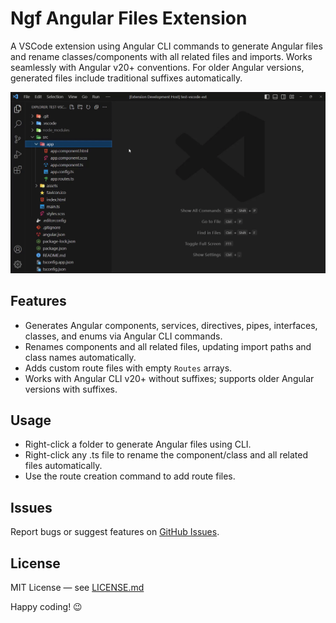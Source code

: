 # Ngf Angular Files Extension

A VSCode extension using Angular CLI commands to generate Angular files and rename classes/components with all related files and imports. Works seamlessly with Angular v20+ conventions. For older Angular versions, generated files include traditional suffixes automatically.

<p align="center">
  <img src="https://raw.githubusercontent.com/ferhado/ferhado-angular-files/main/assets/ngf-angular-files-vsce-ext3.gif" alt="Demo GIF">
</p>

## Features

- Generates Angular components, services, directives, pipes, interfaces, classes, and enums via Angular CLI commands.
- Renames components and all related files, updating import paths and class names automatically.
- Adds custom route files with empty `Routes` arrays.
- Works with Angular CLI v20+ without suffixes; supports older Angular versions with suffixes.

## Usage

- Right-click a folder to generate Angular files using CLI.
- Right-click any .ts file to rename the component/class and all related files automatically.
- Use the route creation command to add route files.

## Issues

Report bugs or suggest features on [GitHub Issues](https://github.com/ferhado/ferhado-angular-files/issues).

## License

MIT License — see [LICENSE.md](LICENSE.md)

Happy coding! 😉
